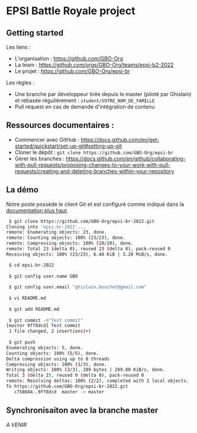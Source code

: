 # EPSI Battle Royale project

## Getting started

Les liens :
* L'organisation : https://github.com/GBO-Org
* La team : https://github.com/orgs/GBO-Org/teams/epsi-b2-2022
* Le projet : https://github.com/GBO-Org/epsi-br

Les règles :
* Une branche par développeur tirée depuis le master (piloté par Ghislain) et rebasée régulièrement : `student/VOTRE_NOM_DE_FAMILLE`
* Pull request en cas de demande d'intégration de contenu


## Ressources documentaires :
* Commencer avec GitHub : https://docs.github.com/en/get-started/quickstart/set-up-git#setting-up-git
* Cloner le dépôt : `git clone https://github.com/GBO-Org/epsi-br`
* Gérer les branches : https://docs.github.com/en/github/collaborating-with-pull-requests/proposing-changes-to-your-work-with-pull-requests/creating-and-deleting-branches-within-your-repository


## La démo
Notre poste possède le client Git et est configuré comme indiqué dans la [documentation plus haut](https://docs.github.com/en/get-started/quickstart/set-up-git#setting-up-git).

```sh
 $ git clone https://github.com/GBO-Org/epsi-br-2022.git
Cloning into 'epsi-br-2022'...
remote: Enumerating objects: 23, done.
remote: Counting objects: 100% (23/23), done.
remote: Compressing objects: 100% (20/20), done.
remote: Total 23 (delta 0), reused 23 (delta 0), pack-reused 0
Receiving objects: 100% (23/23), 6.40 KiB | 3.20 MiB/s, done.

 $ cd epsi-br-2022
 
 $ git config user.name GBO
 
 $ git config user.email "ghislain.bouchet@gmail.com"
 
 $ vi README.md
 
 $ git add README.md
 
 $ git commit -m"Test commit"
[master 9ff8dcd] Test commit
 1 file changed, 2 insertions(+)
 
 $ git push
Enumerating objects: 5, done.
Counting objects: 100% (5/5), done.
Delta compression using up to 8 threads
Compressing objects: 100% (3/3), done.
Writing objects: 100% (3/3), 289 bytes | 289.00 KiB/s, done.
Total 3 (delta 2), reused 0 (delta 0), pack-reused 0
remote: Resolving deltas: 100% (2/2), completed with 2 local objects.
To https://github.com/GBO-Org/epsi-br-2022.git
   c758684..9ff8dcd  master -> master
```

## Synchronisaiton avec la branche master

*A VENIR*
